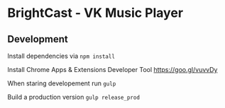 # BrightCast - VK Music Player

## Development

Install dependencies via `npm install`

Install Chrome Apps & Extensions Developer Tool https://goo.gl/vuvvDy

When staring developement run `gulp`

Build a production version `gulp release_prod`
